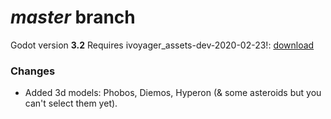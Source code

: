 # _master_ branch
Godot version **3.2**
Requires ivoyager_assets-dev-2020-02-23!: [download](https://github.com/ivoyager/ivoyager/releases/download/v0.0.5-alpha/ivoyager_assets-dev-2020-02-23.zip)

### Changes
* Added 3d models: Phobos, Diemos, Hyperon (& some asteroids but you can't select them yet).
